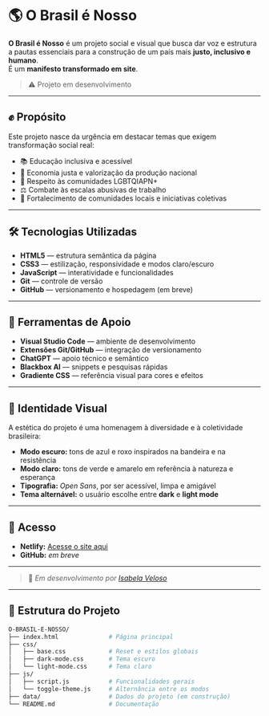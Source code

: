 # 🌎 O Brasil é Nosso

**O Brasil é Nosso** é um projeto social e visual que busca dar voz e estrutura a pautas essenciais para a construção de um país mais **justo, inclusivo e humano**.  
É um **manifesto transformado em site**.

> ⚠️ Projeto em desenvolvimento

---

## ✊ Propósito

Este projeto nasce da urgência em destacar temas que exigem transformação social real:

- 📚 Educação inclusiva e acessível  
- 💸 Economia justa e valorização da produção nacional  
- 🌈 Respeito às comunidades LGBTQIAPN+  
- ⚖️ Combate às escalas abusivas de trabalho  
- 🤝 Fortalecimento de comunidades locais e iniciativas coletivas  

---

## 🛠️ Tecnologias Utilizadas

- **HTML5** — estrutura semântica da página  
- **CSS3** — estilização, responsividade e modos claro/escuro  
- **JavaScript** — interatividade e funcionalidades  
- **Git** — controle de versão  
- **GitHub** — versionamento e hospedagem (em breve)  

---

## 🔧 Ferramentas de Apoio

- **Visual Studio Code** — ambiente de desenvolvimento  
- **Extensões Git/GitHub** — integração de versionamento  
- **ChatGPT** — apoio técnico e semântico  
- **Blackbox AI** — snippets e pesquisas rápidas  
- **Gradiente CSS** — referência visual para cores e efeitos  

---

## 🎨 Identidade Visual

A estética do projeto é uma homenagem à diversidade e à coletividade brasileira:

- **Modo escuro:** tons de azul e roxo inspirados na bandeira e na resistência  
- **Modo claro:** tons de verde e amarelo em referência à natureza e esperança  
- **Tipografia:** *Open Sans*, por ser acessível, limpa e amigável  
- **Tema alternável:** o usuário escolhe entre **dark** e **light mode**

---

## 🔗 Acesso

- **Netlify:** [Acesse o site aqui](https://brasilnosso.netlify.app/)  
- **GitHub:** *em breve*

---

> 🧡 _Em desenvolvimento por [Isabela Veloso](mailto:ic.veloso2004@gmail.com)_

---

## 🧱 Estrutura do Projeto

```bash
O-BRASIL-E-NOSSO/
├── index.html              # Página principal
├── css/
│   ├── base.css            # Reset e estilos globais
│   ├── dark-mode.css       # Tema escuro
│   └── light-mode.css      # Tema claro
├── js/
│   ├── script.js           # Funcionalidades gerais
│   └── toggle-theme.js     # Alternância entre os modos
├── data/                   # Dados do projeto (em construção)
└── README.md               # Documentação







